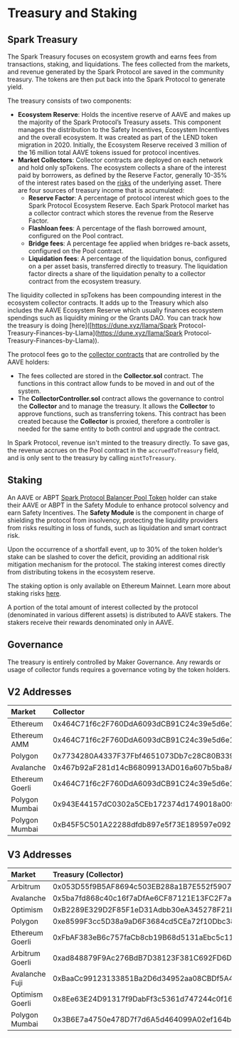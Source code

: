 # Treasury and Staking

## Spark Treasury

The Spark Treasury focuses on ecosystem growth and earns fees from transactions, staking, and liquidations. The fees collected from the markets, and revenue generated by the Spark Protocol are saved in the community treasury. The tokens are then put back into the Spark Protocol to generate yield.

The treasury consists of two components:

- **Ecosystem Reserve**: Holds the incentive reserve of AAVE and makes up the majority of the Spark Protocol’s Treasury assets. This component manages the distribution to the Safety Incentives, Ecosystem Incentives and the overall ecosystem. It was created as part of the LEND token migration in 2020. Initially, the Ecosystem Reserve received 3 million of the 16 million total AAVE tokens issued for protocol incentives.
- **Market Collectors**: Collector contracts are deployed on each network and hold only spTokens. The ecosystem collects a share of the interest paid by borrowers, as defined by the Reserve Factor, generally 10-35% of the interest rates based on the [risks]([https://docs.sparkprotocol.io/risk/asset-risk/risk-parameters#reserve-factor](https://docs.sparkprotocol.io/risk/asset-risk/risk-parameters#reserve-factor)) of the underlying asset. There are four sources of treasury income that is accumulated:
    - **Reserve Factor**: A percentage of protocol interest which goes to the Spark Protocol Ecosystem Reserve. Each Spark Protocol market has a collector contract which stores the revenue from the Reserve Factor.
    - **Flashloan fees**: A percentage of the flash borrowed amount, configured on the Pool contract.
    - **Bridge fees**: A percentage fee applied when bridges re-back assets, configured on the Pool contract.
    - **Liquidation fees**: A percentage of the liquidation bonus, configured on a per asset basis, transferred directly to treasury. The liquidation factor directs a share of the liquidation penalty to a collector contract from the ecosystem treasury.

The liquidity collected in spTokens has been compounding interest in the ecosystem collector contracts. It adds up to the Treasury which also includes the AAVE Ecosystem Reserve which usually finances ecosystem spendings such as liquidity mining or the Grants DAO. You can track how the treasury is doing [here]([https://dune.xyz/llama/Spark Protocol-Treasury-Finances-by-Llama](https://dune.xyz/llama/Spark Protocol-Treasury-Finances-by-Llama)).

The protocol fees go to the [collector contracts]([https://github.com/spark-protocol/spark-protocol-periphery/tree/master/contracts/treasury](https://github.com/spark-protocol/spark-protocol-periphery/tree/master/contracts/treasury)) that are controlled by the AAVE holders:

- The fees collected are stored in the **Collector.sol** contract. The functions in this contract allow funds to be moved in and out of the system.
- The **CollectorController.sol** contract allows the governance to control the **Collector** and to manage the treasury. It allows the **Collector** to approve functions, such as transferring tokens. This contract has been created because the **Collector** is proxied, therefore a controller is needed for the same entity to both control and upgrade the contract.

In Spark Protocol, revenue isn't minted to the treasury directly. To save gas, the revenue accrues on the Pool contract in the `accruedToTreasury` field, and is only sent to the treasury by calling `mintToTreasury`.

## Staking

An AAVE or ABPT [Spark Protocol Balancer Pool Token](https://pools.balancer.exchange/#/pool/0xc697051d1c6296c24ae3bcef39aca743861d9a81/about) holder can stake their AAVE or ABPT in the Safety Module to enhance protocol solvency and earn Safety Incentives. The **Safety Module** is the component in charge of shielding the protocol from insolvency, protecting the liquidity providers from risks resulting in loss of funds, such as liquidation and smart contract risk.

Upon the occurrence of a shortfall event, up to 30% of the token holder’s stake can be slashed to cover the deficit, providing an additional risk mitigation mechanism for the protocol. The staking interest comes directly from distributing tokens in the ecosystem reserve. 

The staking option is only available on Ethereum Mainnet. Learn more about staking risks [here](https://docs.sparkprotocol.io/faq/migration-and-staking).

A portion of the total amount of interest collected by the protocol (denominated in various different assets) is distributed to AAVE stakers. The stakers receive their rewards denominated only in AAVE.

## Governance

The treasury is entirely controlled by Maker Governance. Any rewards or usage of collector funds requires a governance voting by the token holders.

## V2 Addresses

| Market | Collector | CollectorController |
| :--- | :--- | :--- |
| Ethereum | 0x464C71f6c2F760DdA6093dCB91C24c39e5d6e18c | 0x3d569673dAa0575c936c7c67c4E6AedA69CC630C | 
| Ethereum AMM | 0x464C71f6c2F760DdA6093dCB91C24c39e5d6e18c | 0x3d569673dAa0575c936c7c67c4E6AedA69CC630C | 
| Polygon | 0x7734280A4337F37Fbf4651073Db7c28C80B339e9 | 0xDB89487A449274478e984665b8692AfC67459deF | 
| Avalanche | 0x467b92aF281d14cB6809913AD016a607b5ba8A36 | address(0) | 
| Ethereum Goerli | 0x464C71f6c2F760DdA6093dCB91C24c39e5d6e18c | address(0) | 
| Polygon Mumbai | 0x943E44157dC0302a5CEb172374d1749018a00994 | address(0) | 
| Polygon Mumbai | 0xB45F5C501A22288dfdb897e5f73E189597e09288 | address(0) | 

## V3 Addresses

| Market | Treasury (Collector) | TreasuryController (CollectorController) |
| :--- | :--- | :--- |
| Arbitrum | 0x053D55f9B5AF8694c503EB288a1B7E552f590710 | 0x053D55f9B5AF8694c503EB288a1B7E552f590710 | 
| Avalanche | 0x5ba7fd868c40c16f7aDfAe6CF87121E13FC2F7a0 | 0xaCbE7d574EF8dC39435577eb638167Aca74F79f0 | 
| Optimism | 0xB2289E329D2F85F1eD31Adbb30eA345278F21bcf | 0xA77E4A084d7d4f064E326C0F6c0aCefd47A5Cb21 | 
| Polygon | 0xe8599F3cc5D38a9aD6F3684cd5CEa72f10Dbc383 | 0x73D435AFc15e35A9aC63B2a81B5AA54f974eadFe | 
| Ethereum Goerli | 0xFbAF383eB6c757faCb8cb19B68d5131aEbc5c11e | 0x5665007321915c8f0E72d041315bA1AD15065337 | 
| Arbitrum Goerli | 0xad848879F9Ac276BdB7D38123F381C692FD6D6dE | 0xff01517f8811E532900a46e6AdB4484BDB3f2B8a | 
| Avalanche Fuji | 0xBaaCc99123133851Ba2D6d34952aa08CBDf5A4E4 | 0xFCadBDefd30E11258559Ba239C8a5A8A8D28CB00 | 
| Optimism Goerli | 0x8Ee63E24D91317f9DabFf3c5361d747244c0f16c | 0xADDcE1e19761577d7FBB278B1b3158891679a066 | 
| Polygon Mumbai | 0x3B6E7a4750e478D7f7d6A5d464099A02ef164bCC | 0x810d913542D399F3680F0E806DEDf6EACf0e3383 | 


